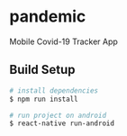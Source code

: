 # pandemic
 Mobile Covid-19 Tracker App

## Build Setup

``` bash
# install dependencies
$ npm run install

# run project on android
$ react-native run-android
```
